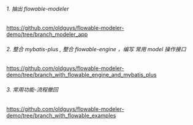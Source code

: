 

###### 1. 抽出 flowable-modeler

https://github.com/oldguys/flowable-modeler-demo/tree/branch_modeler_app

###### 2. 整合 mybatis-plus , 整合 flowable-engine ，编写 常用 model 操作接口

https://github.com/oldguys/flowable-modeler-demo/tree/branch_with_flowable_engine_and_mybatis_plus

###### 3. 常用功能-流程撤回

https://github.com/oldguys/flowable-modeler-demo/tree/branch_with_flowable_examples
